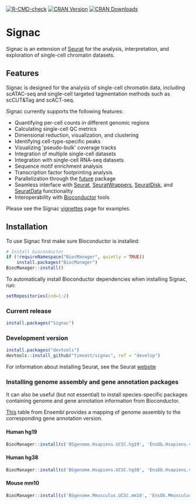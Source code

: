 [![R-CMD-check](https://github.com/timoast/signac/workflows/R-CMD-check/badge.svg)](https://github.com/timoast/signac/actions)
[![CRAN Version](https://www.r-pkg.org/badges/version/Signac)](https://cran.r-project.org/package=Signac)
[![CRAN Downloads](https://cranlogs.r-pkg.org/badges/Signac)](https://cran.r-project.org/package=Signac)

# Signac

Signac is an extension of [Seurat](https://github.com/satijalab/seurat) for the analysis, interpretation, and exploration of single-cell chromatin datasets.

## Features

Signac is designed for the analysis of single-cell chromatin data, including scATAC-seq and single-cell targeted tagmentation methods such as scCUT&Tag and scACT-seq.

Signac currently supports the following features:

* Quantifying per-cell counts in different genomic regions
* Calculating single-cell QC metrics
* Dimensional reduction, visualization, and clustering
* Identifying cell-type-specific peaks
* Visualizing 'pseudo-bulk' coverage tracks
* Integration of multiple single-cell datasets
* Integration with single-cell RNA-seq datasets
* Sequence motif enrichment analysis
* Transcription factor footprinting analysis
* Parallelization through the [future](https://cran.r-project.org/package=future) package
* Seamless interface with [Seurat](https://satijalab.org/seurat), [SeuratWrappers](https://github.com/satijalab/seurat-wrappers), [SeuratDisk](https://github.com/mojaveazure/seurat-disk), and [SeuratData](https://github.com/satijalab/seurat-data) functionality
* Interoperability with [Bioconductor](https://bioconductor.org/) tools

Please see the Signac [vignettes](articles/overview.html) page for examples.

## Installation

To use Signac first make sure Bioconductor is installed:

```r
# Install bioconductor
if (!requireNamespace("BiocManager", quietly = TRUE))
    install.packages("BiocManager")
BiocManager::install()
```

To automatically install Bioconductor dependencies when installing Signac, run:

```r
setRepositories(ind=1:2)
```

### Current release

```r
install.packages("Signac")
```

### Development version

```r
install.packages("devtools")
devtools::install_github("timoast/signac", ref = "develop")
```

For information about installing Seurat, see the Seurat [website](https://satijalab.org/seurat/install.html)

### Installing genome assembly and gene annotation packages

It can also be useful (but not essential) to install species-specific packages 
containing genome and gene annotation information from Bioconductor.

[This](https://useast.ensembl.org/info/website/archives/assembly.html) table
from Ensembl provides a mapping of genome assembly to the corresponding gene
annotation version.

#### Human hg19

```r
BiocManager::install(c('BSgenome.Hsapiens.UCSC.hg19', 'EnsDb.Hsapiens.v75'))
```

#### Human hg38

```r
BiocManager::install(c('BSgenome.Hsapiens.UCSC.hg38', 'EnsDb.Hsapiens.v86'))
```

#### Mouse mm10

```r
BiocManager::install(c('BSgenome.Mmusculus.UCSC.mm10', 'EnsDb.Mmusculus.v79'))
```
